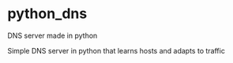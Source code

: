 # python_dns
DNS server made in python

Simple DNS server in python that learns hosts and adapts to traffic